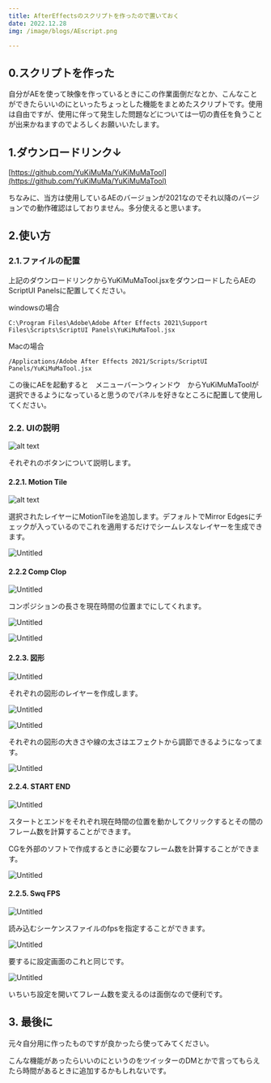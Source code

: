 ```yaml
---
title: AfterEffectsのスクリプトを作ったので置いておく
date: 2022.12.28
img: /image/blogs/AEscript.png

--- 
```


## 0.スクリプトを作った

自分がAEを使って映像を作っているときにこの作業面倒だなとか、こんなことができたらいいのにといったちょっとした機能をまとめたスクリプトです。使用は自由ですが、使用に伴って発生した問題などについては一切の責任を負うことが出来かねますのでよろしくお願いいたします。

## 1.ダウンロードリンク↓

[https://github.com/YuKiMuMa/YuKiMuMaTool](https://github.com/YuKiMuMa/YuKiMuMaTool)

ちなみに、当方は使用しているAEのバージョンが2021なのでそれ以降のバージョンでの動作確認はしておりません。多分使えると思います。

## 2.使い方

### 2.1.ファイルの配置

上記のダウンロードリンクからYuKiMuMaTool.jsxをダウンロードしたらAEのScriptUI Panelsに配置してください。

windowsの場合

```
C:\Program Files\Adobe\Adobe After Effects 2021\Support Files\Scripts\ScriptUI Panels\YuKiMuMaTool.jsx
```

Macの場合

```
/Applications/Adobe After Effects 2021/Scripts/ScriptUI Panels/YuKiMuMaTool.jsx
```

この後にAEを起動すると　メニューバー＞ウィンドウ　からYuKiMuMaToolが選択できるようになっていると思うのでパネルを好きなところに配置して使用してください。

### 2.2. UIの説明


![alt text](http://drive.google.com/uc?export=view&id=1F1iHQBp2uQAGnV2a1fiI8Q4CB1xbqYCz)

それぞれのボタンについて説明します。

#### 2.2.1. Motion Tile


![alt text](http://drive.google.com/uc?export=view&id=1wy5uRYHDt5JLqQCWc9zxPEHAGRZ_Tfbw)

選択されたレイヤーにMotionTileを追加します。デフォルトでMirror Edgesにチェックが入っているのでこれを適用するだけでシームレスなレイヤーを生成できます。

![Untitled](http://drive.google.com/uc?export=view&id=1sqsel4OJ7SZ_PjcKKgf1vPnqWlH-POg3)

#### 2.2.2 Comp Clop

![Untitled](http://drive.google.com/uc?export=view&id=1H1-sACBhmT2HxGzqsDPDPHyhxp4aH0YQ)

コンポジションの長さを現在時間の位置までにしてくれます。

![Untitled](http://drive.google.com/uc?export=view&id=1UJecLuh8M1l-5SnlJXPHDjxTV_g2Zy2U)

![Untitled](http://drive.google.com/uc?export=view&id=1kSLmhLaIu4bsMBOZ-va2xaMuA9RiGLAm)

#### 2.2.3. 図形

![Untitled](http://drive.google.com/uc?export=view&id=1OQ-BNoroLVvZTg45o2oiyBZ0QvhAdzmR)

それぞれの図形のレイヤーを作成します。

![Untitled](http://drive.google.com/uc?export=view&id=18p-2LkFa2wizlDx7vK2y1l_4i6j94Kj1)

![Untitled](http://drive.google.com/uc?export=view&id=1Tu99gp-EQp1XZHz4xzXz6DA7IGHxcrNN)

それぞれの図形の大きさや線の太さはエフェクトから調節できるようになってます。

![Untitled](http://drive.google.com/uc?export=view&id=1-K4jujczr9oMQbVmmwiM2vbeg-37zlX6)

#### 2.2.4. START END

![Untitled](http://drive.google.com/uc?export=view&id=1YP--n32kYj4njr6AJW1KHhUHSQ-sQkIN)

スタートとエンドをそれぞれ現在時間の位置を動かしてクリックするとその間のフレーム数を計算することができます。

CGを外部のソフトで作成するときに必要なフレーム数を計算することができます。

![Untitled](http://drive.google.com/uc?export=view&id=1aZIowM42CLLQIyfIqby9LeLVc2353r1e)

#### 2.2.5. Swq FPS

![Untitled](http://drive.google.com/uc?export=view&id=1cGJuhrBc267DQ1T8NuW-9QCZD5tdSlye)

読み込むシーケンスファイルのfpsを指定することができます。

![Untitled](http://drive.google.com/uc?export=view&id=1EBzmMdlO6QCYXU7gCV2tlMOAm4gZ67MS)

要するに設定画面のこれと同じです。

![Untitled](http://drive.google.com/uc?export=view&id=1mYEDfB07TfX39tIdRJK1Jy8cvcpbUM5x)

いちいち設定を開いてフレーム数を変えるのは面倒なので便利です。

## 3. 最後に

元々自分用に作ったものですが良かったら使ってみてください。

こんな機能があったらいいのにというのをツイッターのDMとかで言ってもらえたら時間があるときに追加するかもしれないです。